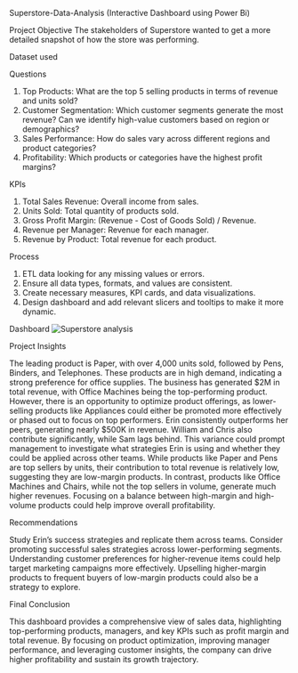  
Superstore-Data-Analysis (Interactive Dashboard using Power Bi)

Project Objective
The stakeholders of Superstore wanted to get a more detailed snapshot of how the store was performing. 

Dataset used 


Questions
1.	Top Products: What are the top 5 selling products in terms of revenue and units sold?
2.	Customer Segmentation: Which customer segments generate the most revenue? Can we identify high-value customers based on region or demographics?
3.	Sales Performance: How do sales vary across different regions and product categories?
4.	Profitability: Which products or categories have the highest profit margins?

KPIs
1.	Total Sales Revenue: Overall income from sales.
2.	Units Sold: Total quantity of products sold.
3.	Gross Profit Margin: (Revenue - Cost of Goods Sold) / Revenue.
4.	Revenue per Manager: Revenue for each manager.
5.	Revenue by Product: Total revenue for each product.

Process
1.	ETL data looking for any missing values or errors.
2.	Ensure all data types, formats, and values are consistent.
3.	Create necessary measures, KPI cards, and data visualizations.
4.	Design dashboard and add relevant slicers and tooltips to make it more dynamic.

Dashboard
![Superstore analysis](https://github.com/user-attachments/assets/d224260f-6261-43fa-ac62-3dc5f67606d4)

Project Insights

The leading product is Paper, with over 4,000 units sold, followed by Pens, Binders, and Telephones. These products are in high demand, indicating a strong preference for office supplies.
The business has generated $2M in total revenue, with Office Machines being the top-performing product. However, there is an opportunity to optimize product offerings, as lower-selling products like Appliances could either be promoted more effectively or phased out to focus on top performers.
Erin consistently outperforms her peers, generating nearly $500K in revenue. William and Chris also contribute significantly, while Sam lags behind. This variance could prompt management to investigate what strategies Erin is using and whether they could be applied across other teams.
While products like Paper and Pens are top sellers by units, their contribution to total revenue is relatively low, suggesting they are low-margin products. In contrast, products like Office Machines and Chairs, while not the top sellers in volume, generate much higher revenues. Focusing on a balance between high-margin and high-volume products could help improve overall profitability.

Recommendations

Study Erin’s success strategies and replicate them across teams. Consider promoting successful sales strategies across lower-performing segments.
Understanding customer preferences for higher-revenue items could help target marketing campaigns more effectively. Upselling higher-margin products to frequent buyers of low-margin products could also be a strategy to explore.

Final Conclusion

This dashboard provides a comprehensive view of sales data, highlighting top-performing products, managers, and key KPIs such as profit margin and total revenue. By focusing on product optimization, improving manager performance, and leveraging customer insights, the company can drive higher profitability and sustain its growth trajectory.
